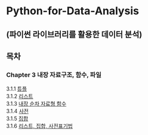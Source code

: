 # Python-for-Data-Analysis
## (파이썬 라이브러리를 활용한 데이터 분석)


## 목차
### Chapter 3 내장 자료구조, 함수, 파일
3.1.1 [튜플](https://github.com/Kyun2da/Python-for-Data-Analysis/blob/master/3.1.1%ED%8A%9C%ED%94%8C.md#311-%ED%8A%9C%ED%94%8C)  
3.1.2 [리스트](https://github.com/Kyun2da/Python-for-Data-Analysis/blob/master/%EB%A6%AC%EC%8A%A4%ED%8A%B8.md#%EB%A6%AC%EC%8A%A4%ED%8A%B8)  
3.1.3 [내장 순차 자료형 함수](https://github.com/Kyun2da/Python-for-Data-Analysis/blob/master/%EB%82%B4%EC%9E%A5%20%EC%88%9C%EC%B0%A8%20%EC%9E%90%EB%A3%8C%ED%98%95%20%ED%95%A8%EC%88%98.md#313-%EB%82%B4%EC%9E%A5-%EC%88%9C%EC%B0%A8-%EC%9E%90%EB%A3%8C%ED%98%95-%ED%95%A8%EC%88%98)  
3.1.4 [사전](https://github.com/Kyun2da/Python-for-Data-Analysis/blob/master/%EC%82%AC%EC%A0%84.md#314-%EC%82%AC%EC%A0%84)  
3.1.5 [집합](https://github.com/Kyun2da/Python-for-Data-Analysis/blob/master/%EC%A7%91%ED%95%A9.md#315-%EC%A7%91%ED%95%A9)  
3.1.6 [리스트, 집합, 사전표기법](https://github.com/Kyun2da/Python-for-Data-Analysis/blob/master/%EB%A6%AC%EC%8A%A4%ED%8A%B8,%EC%A7%91%ED%95%A9,%EC%82%AC%EC%A0%84%ED%91%9C%EA%B8%B0%EB%B2%95.md#316-%EB%A6%AC%EC%8A%A4%ED%8A%B8-%EC%A7%91%ED%95%A9-%EC%82%AC%EC%A0%84%ED%91%9C%EA%B8%B0%EB%B2%95)  


